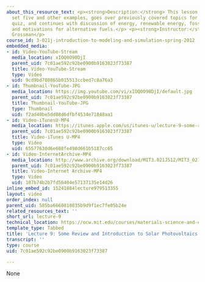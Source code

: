 ```yaml
---
about_this_resource_text: <p><strong>Description:</strong> This lesson reviews problem
  set five and other examples, goes over previously covered topics for the upcoming
  quiz, and continues with discussion of energy, renewable energy, fossil fuel, data
  and motivations for alternative fuels.</p> <p><strong>Instructor:</strong> Jeffrey
  Grossman</p>
course_id: 3-021j-introduction-to-modeling-and-simulation-spring-2012
embedded_media:
- id: Video-YouTube-Stream
  media_location: xIOQ0O90DjI
  parent_uid: 7c01ae592c92be0900b9163023f73387
  title: Video-YouTube-Stream
  type: Video
  uid: 9cd9bd780865b015513ccbed7c8a76a3
- id: Thumbnail-YouTube-JPG
  media_location: https://img.youtube.com/vi/xIOQ0O90DjI/default.jpg
  parent_uid: 7c01ae592c92be0900b9163023f73387
  title: Thumbnail-YouTube-JPG
  type: Thumbnail
  uid: f2ad40be5dd88d6dfbf4534e71848aa1
- id: Video-iTunesU-MP4
  media_location: https://itunes.apple.com/us/itunes-u/lecture-9-some-review-introduction/id784753488?i=215931728
  parent_uid: 7c01ae592c92be0900b9163023f73387
  title: Video-iTunes U-MP4
  type: Video
  uid: 65577630d6e608fe498d661b5187cc65
- id: Video-InternetArchive-MP4
  media_location: http://www.archive.org/download/MIT3.021JS12/MIT3_021JS12_lec09_300k.mp4
  parent_uid: 7c01ae592c92be0900b9163023f73387
  title: Video-Internet Archive-MP4
  type: Video
  uid: 107b74b2b7fd56404e57137135e14d26
inline_embed_id: 15241884lecture979513355
layout: video
order_index: null
parent_uid: 585ba6660810835b9d9f1ec7fe05b24e
related_resources_text: ''
short_url: lecture-9
technical_location: https://ocw.mit.edu/courses/materials-science-and-engineering/3-021j-introduction-to-modeling-and-simulation-spring-2012/part-ii-lectures-videos-and-notes/lecture-9
template_type: Tabbed
title: 'Lecture 9: Some Review and Introduction to Solar Photovoltaics'
transcript: ''
type: course
uid: 7c01ae592c92be0900b9163023f73387

---
```

None